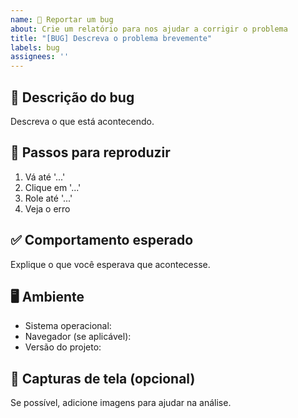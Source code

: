 ```yaml
---
name: 🐞 Reportar um bug
about: Crie um relatório para nos ajudar a corrigir o problema
title: "[BUG] Descreva o problema brevemente"
labels: bug
assignees: ''
---
```


## 🧩 Descrição do bug
Descreva o que está acontecendo.

## 🔁 Passos para reproduzir
1. Vá até '...'
2. Clique em '...'
3. Role até '...'
4. Veja o erro

## ✅ Comportamento esperado
Explique o que você esperava que acontecesse.

## 🖥️ Ambiente
- Sistema operacional:
- Navegador (se aplicável):
- Versão do projeto:

## 📸 Capturas de tela (opcional)
Se possível, adicione imagens para ajudar na análise.

